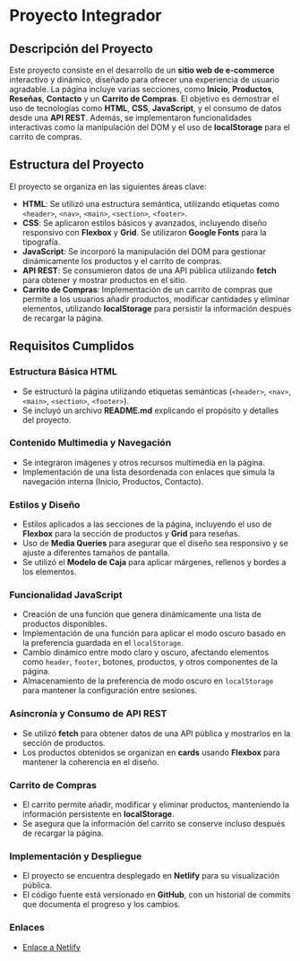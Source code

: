 # Proyecto Integrador

## Descripción del Proyecto

Este proyecto consiste en el desarrollo de un **sitio web de e-commerce** interactivo y dinámico, diseñado para ofrecer una experiencia de usuario agradable. La página incluye varias secciones, como **Inicio**, **Productos**, **Reseñas**, **Contacto** y un **Carrito de Compras**. El objetivo es demostrar el uso de tecnologías como **HTML**, **CSS**, **JavaScript**, y el consumo de datos desde una **API REST**. Además, se implementaron funcionalidades interactivas como la manipulación del DOM y el uso de **localStorage** para el carrito de compras.

## Estructura del Proyecto

El proyecto se organiza en las siguientes áreas clave:

- **HTML**: Se utilizó una estructura semántica, utilizando etiquetas como `<header>`, `<nav>`, `<main>`, `<section>`, `<footer>`.
- **CSS**: Se aplicaron estilos básicos y avanzados, incluyendo diseño responsivo con **Flexbox** y **Grid**. Se utilizaron **Google Fonts** para la tipografía.
- **JavaScript**: Se incorporó la manipulación del DOM para gestionar dinámicamente los productos y el carrito de compras.
- **API REST**: Se consumieron datos de una API pública utilizando **fetch** para obtener y mostrar productos en el sitio.
- **Carrito de Compras**: Implementación de un carrito de compras que permite a los usuarios añadir productos, modificar cantidades y eliminar elementos, utilizando **localStorage** para persistir la información después de recargar la página.

## Requisitos Cumplidos

### Estructura Básica HTML
- Se estructuró la página utilizando etiquetas semánticas (`<header>`, `<nav>`, `<main>`, `<section>`, `<footer>`).
- Se incluyó un archivo **README.md** explicando el propósito y detalles del proyecto.

### Contenido Multimedia y Navegación
- Se integraron imágenes y otros recursos multimedia en la página.
- Implementación de una lista desordenada con enlaces que simula la navegación interna (Inicio, Productos, Contacto).

### Estilos y Diseño
- Estilos aplicados a las secciones de la página, incluyendo el uso de **Flexbox** para la sección de productos y **Grid** para reseñas.
- Uso de **Media Queries** para asegurar que el diseño sea responsivo y se ajuste a diferentes tamaños de pantalla.
- Se utilizó el **Modelo de Caja** para aplicar márgenes, rellenos y bordes a los elementos.

### Funcionalidad JavaScript
- Creación de una función que genera dinámicamente una lista de productos disponibles.
- Implementación de una función para aplicar el modo oscuro basado en la preferencia guardada en el `localStorage`.
- Cambio dinámico entre modo claro y oscuro, afectando elementos como `header`, `footer`, botones, productos, y otros componentes de la página.
- Almacenamiento de la preferencia de modo oscuro en `localStorage` para mantener la configuración entre sesiones. 

### Asincronía y Consumo de API REST
- Se utilizó **fetch** para obtener datos de una API pública y mostrarlos en la sección de productos.
- Los productos obtenidos se organizan en **cards** usando **Flexbox** para mantener la coherencia en el diseño.

### Carrito de Compras
- El carrito permite añadir, modificar y eliminar productos, manteniendo la información persistente en **localStorage**.
- Se asegura que la información del carrito se conserve incluso después de recargar la página.

### Implementación y Despliegue
- El proyecto se encuentra desplegado en **Netlify** para su visualización pública.
- El código fuente está versionado en **GitHub**, con un historial de commits que documenta el progreso y los cambios.

### Enlaces
- [Enlace a Netlify](https://dulce-alfajor2.netlify.app/)

